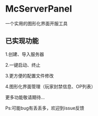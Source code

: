 # McServerPanel

一个实用的图形化界面开服工具



## 已实现功能

1.创建、导入服务器

2.一键启动、终止

3.更方便的配置文件修改

4.图形化界面管理（玩家封禁信息、OP列表）

更多功能敬请期待...



Ps:可能bug有丢丢多，欢迎到issue反馈
